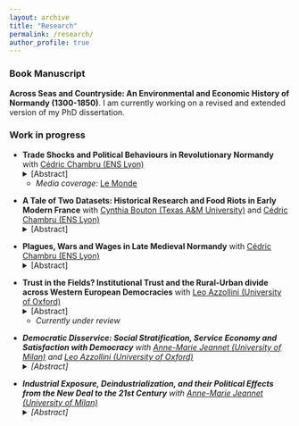 ```yaml
---
layout: archive
title: "Research"
permalink: /research/
author_profile: true
---
```

### Book Manuscript
**Across Seas and Countryside: An Environmental and Economic History of Normandy (1300-1850)**. I am currently working on a revised and extended version of my PhD dissertation.

### Work in progress

<ul><li> <strong>Trade Shocks and Political Behaviours in Revolutionary Normandy</strong> with <a href="https://cedricchambru.github.io/">Cédric Chambru (ENS Lyon)</a>
<details>
      <summary>[Abstract]</summary>
      <p align="justify">
        <em>In 1787, the implementation of the Eden Agreement marked a pivotal moment in the history of trade between France and England. It introduced a competitive trade system by reducing customs duties on various manufactured goods, setting the stage for a significant transformation in the textile industry. In the short run, many manufacturers, in the textile industry, were unable to withstand the competition from English products and went bankrupt. Many labourers in these industries were dismissed and faced unemployment, at a time when grain prices were rising due to consecutive poor harvest in 1788 and 1789. In this paper, we investigate the socio-economic consequences of the Eden Agreement, focusing on its impacts on Normandy, one of France's most industrialised regions, particularly renowned for its textile production. Because of the newfound competitive trade, the imports of cotton textiles from England surged while local textile production in Normandy dwindled. The repercussions of this economic upheaval quickly spread through Normandy. Rising unemployment and vagrancy contributed to heightened social conflict. To address these questions, we assemble a new dataset at the parish level gathering information on their socio-economic characteristics. We further complement these data with a new database on the diffusion of industries prior to the French Revolution (c. 1780). This database contains more than a thousand of quotes giving information on the location, type, and intensity of industrial activity, and significantly extends previous work on the topic. We link these data with information on the occurrence of social conflict, the complaints raised in cahiers de doléances, as well as political behaviour during the French Revolution. We document how the Eden Treaty translated into a significant economic shock in parishes which specialised around textile production. We show that these parishes had significantly more food riots after 1786 than their counterparts, but not before. These parishes further reported more concerns about the consequences of the Eden Treaty in the cahiers de doléances and were more likely to complain about high staple prices. During the revolutionary years, we also observe that these parishes were more likely to host a priest who accept the Civil constitution of the Clergy, and more likely to start a Société populaire-- two measures of political attitudes showing their support for the French Revolution and the Jacobin government in the 1790s.</em> </p></details>
     <ul><li><em>Media coverage:</em> <a href="https://www.lemonde.fr/idees/article/2023/03/16/entre-1786-et-1789-les-ateliers-normands-sont-vite-passes-du-doux-commerce-a-la-crise-sociale_6165680_3232.html">Le Monde</a></li></ul>
        </li></ul>
        
<ul><li> <strong>A Tale of Two Datasets: Historical Research and Food Riots in Early Modern France</strong> with <a href="https://liberalarts.tamu.edu/history/profile/cynthia-a-bouton/">Cynthia Bouton (Texas A&M University)</a>  and <a href="https://cedricchambru.github.io/">Cédric Chambru (ENS Lyon)</a>
<details>
      <summary>[Abstract]</summary>
      <p align="justify">
        <em> On May 2nd 1775, helpless police watched rioters gather on the market of Gournay-en-Bray in Normandy to lower the price of grain.  Reading accounts from the provincial administration, Jean Nicolas noted that the composition of the crowd was unknown. Working on similar documents, Cynthia Bouton identified female protestors. Were mistakes made? This type of discrepancy raises questions about the reliability of quantitative studies to investigate such questions as the agency of women in social conflict during the early modern period.
More generally, such discrepancies seem to validate recent concerns about the reproducibility of research across all fields of social sciences and humanities. Among these, historical research has long faced many difficulties to achieve higher reproducibility, whether because of the geographic dispersion of archives, biases related to the recording of events and/or the survival of archival materials, and the scarcity of resources to create a documentary corpus. While historians have often acknowledged the limitations these factors impose, very little attention has been paid to the choices and mistakes made by historians when compiling historical quantitative databases. What type of errors are concerned, and can they result in biases and perhaps facilitate erroneous conclusions? At a time of resurgence of quantitative history and the widespread use of historical data in all fields of social sciences, these questions raise significant questions about the reliability of results and the uses of such data.
In the 1980s, scholars in Europe and the United States launched projects to study the incidence and character of collective violence in the early-modern and revolutionary eras.  Some of these scholars specifically targeted food riots for analysis because they seemed to signal the clash of popular politics with shifts in economic and social policy on the eve of the age of revolution. In this paper, we propose to assess concerns related to reproducibility and explore the mistakes made in two unique and independent large-scale research projects on riots in early modern France (Bouton 2000; Nicolas 2002). 
To do so, we rely on the work of the HiSCoD project (Historical Social Conflict Database; https://www.unicaen.fr/hiscod), which gathers information on more than 20,000 episodes of social conflicts from the Middle Ages to the mid-19th century. Our objective is to systematically study the extent to which these two projects, which relied on similar historical sources, resulted in the creation of comparable datasets.  By comparing the original records established by the two researchers, we analyse the role played by errors of palaeography, categorisation, coding, or interpretation in the analysis of the same event. We further include one additional regional sample created to expand the initial work of Jean Nicolas (Maneuvrier-Hervieu 2020) to discuss how more thorough investigations in the archives might help us revise Nicolas’ and Bouton’s conclusions about the dynamics and trends in food riots in Normandy. Overall, we highlight why and how inadvertent errors of sampling by historians could threaten the reliability of historical research and the findings of studies using quantitative historical data.</em> </p></details>
        </li></ul>

<ul><li> <strong>Plagues, Wars and Wages in Late Medieval Normandy</strong> with <a href="https://cedricchambru.github.io/">Cédric Chambru (ENS Lyon)</a>
<details>
      <summary>[Abstract]</summary>
      <p align="justify">
        <em>This paper examines the evolution of wages in late medieval Normandy (1300-1600), a region deeply impacted by demographic and geopolitical shocks of the time. In Normandy, the Black Death and the plague of 1361, coupled with the Hundred Years War between England and France, created a complex environment characterised by demographic decline, economic disruption, and changing labor markets. For instance, the effect of the occupation of Normandy by English troops between 1417-9 and 1450 is quite uncertain. While the English occupation likely drove up food prices, it also generated demand for skilled labour to (re)-construct fortifications. We use newly assembled data on wages and prices to estimate series of nominal wages for daily rural and urban skilled and unskilled male labourers. We further analyse tax data to derive population estimates at the parish level to understand how demographic changes contributed to shape wage dynamics during the fifteenth century. Overall, we found that nominal wages remained stable until the beginning of the sixteenth century (c. 1520s) before significantly increasing during French War of Religions. While the urban premium for skilled labourers remained stable at 50 percent over the period, we do not obersve such a difference for unskilled labour-- a pattern already higlighted for the decades prior to the Industrial Revolution. Preliminary estimates of the Consumer Price Index (CPI) display similar long-run trends but demonstrate much higher year-to-year variability. For the early fifteenth century, our findings diverge from the commonly observed inverse U-shaped pattern of real wages observed elsewhere in Europe. This discrepancy may be attributed to the unique combination of factors affecting Normandy during this period. To refine our estimates and analysis, we are currently working to collect additional quotes for daily wages as well as data on yearly wages for male labourers, enabling a more comprehensive comparison with wage trends in other European regions.</em> </p></details>
        </li></ul>
        
<ul><li> <strong>Trust in the Fields? Institutional Trust and the Rural-Urban divide across Western European Democracies</strong> with <a href="https://sites.google.com/view/leoazzollini/">Leo Azzollini (University of Oxford)</a>
<details>
      <summary>[Abstract]</summary>
      <p align="justify">
        <em>How does the classic rural-urban divide affect trust toward institutions and to what extent does this depend on economic performance and social stratification? Historically, agricultural policies and structural investment funds for regional development have played a central role in European integration. However, recent studies indicate that rural residents exhibit lower levels of political trust in national governments than their urban counterparts. In this paper, we examine empirically if a similar trend exists regarding trust in the European Union (EU) linking the rural-urban and social stratification cleavages. We investigate whether institutional investment can be a compensatory measure and remediate political distrust in rural areas with a focus on a key institutional investor: the European Union and its policies to foster regional development and cohesion. Analyzing 17 waves of Eurobarometer data from 2003 to 2020 across 15 European countries, 71 regions, and around 250,000 citizens, our research reveals that residents of rural areas are less likely to trust European Institutions than their urban counterparts. We found that this rural-urban divide can be mitigated in the regions that receive the most funding. Social stratification plays a further role: the difference in trust in the European Union between individuals in the upper and lower social strata is larger in urban areas. This is driven by those in the upper social classes and those with a university degree, who are less likely to trust the European Union if they live in rural rather than urban areas.</em> </p></details>
      <ul><li><em>Currently under review</li></ul>        
      </li></ul>

<ul><li> <strong>Democratic Disservice: Social Stratification, Service Economy and Satisfaction with Democracy</strong> with <a href="https://sites.google.com/site/amjeannet/home"> Anne-Marie Jeannet (University of Milan)</a> and <a href="https://sites.google.com/view/leoazzollini/">Leo Azzollini (University of Oxford)</a>
<details>
      <summary>[Abstract]</summary>
      <p align="justify">
        <em>How does the rise of the service sector affect citizens’ satisfaction with democracy across different social strata? A strong narrative links socio-economic disadvantage and deindustrialization to skepticism toward democracy. In this paper, we address this topic by examining how social class and education affect satisfaction with democracy in Europe, and how the regional share of service employment moderates this relationship. Our analysis is based on the two main European surveys. We rely on Eurobarometer data for 15 European countries, 71 regions, and around 500,000 citizens (1980-2020) and on European Social Survey (ESS) data for 24 European countries, 88 regions, and around 400,000 citizens (2002-2020). We then integrate these data with socio-economic data at the regional level (NUTS 1). We first find that in regions with higher share of service employment members of low social strata are considerably less satisfied with democracy than members of upper strata. We further explore the mechanisms behind this ‘democratic disservice’ effect of the rise of the service sector at the regional level. 
</em> </p></details>
        </li></ul>

<ul><li> <strong>Industrial Exposure, Deindustrialization, and their Political Effects from the New Deal to the 21st Century</strong> with <a href="https://sites.google.com/site/amjeannet/home"> Anne-Marie Jeannet (University of Milan)</a>
<details>
      <summary>[Abstract]</summary>
      <p align="justify">
        <em>Do the political consequences of deindustrialisation differ across places? A strong narrative associates deindustrialisation and life in post-industrial areas with the emergence of embittered and reactionary voters motivated by their declining social position. However, recent research suggests that similar people in similar deindustrialised areas of the United States support opposing political parties. In this paper, we investigate the factors underlying these divergent trajectories, focusing on the role played by social conflicts induced by the industrialisation at the county level in the early 20th century. We argue that industrial exposure shaped political identity from the New Deal to the 21st century and is a key factor for understanding how places have responded to economic decline and the loss of manufacturing jobs in recent decades. Using data on local unions, newspapers production, and strikes of the Industrial Workers of the World (1905-1930) as well as census data on manufacturing establishments and railroad access, we compute an industrial exposure index at the county level as the weighted mean of the interpolated values using inverse distance, nearest neighbour and universal Krigin. We then create a balance sample of counties using propensity score matching to compare counties with similar characteristics. 
</em> </p></details>
        </li></ul>



